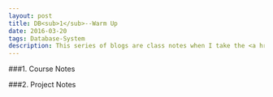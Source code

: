 ```yaml
---
layout: post
title: DB<sub>1</sub>--Warm Up 
date: 2016-03-20
tags: Database-System
description: This series of blogs are class notes when I take the <a href="https://sites.google.com/site/cs186spring2015">Database Management System course <sub></sub></a>
---
```

###1. Course Notes

###2. Project Notes

